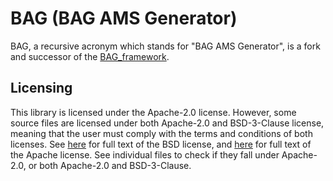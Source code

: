 # BAG (BAG AMS Generator)

BAG, a recursive acronym which stands for "BAG AMS Generator", is a fork and successor of
the [BAG\_framework](https://github.com/ucb-art/BAG_framework).

## Licensing

This library is licensed under the Apache-2.0 license.  However, some source files are licensed
under both Apache-2.0 and BSD-3-Clause license, meaning that the user must comply with the
terms and conditions of both licenses.  See [here](LICENSE.BSD-3-Clause) for full text of the
BSD license, and [here](LICENSE.Apache-2.0) for full text of the Apache license.  See individual
files to check if they fall under Apache-2.0, or both Apache-2.0 and BSD-3-Clause.
